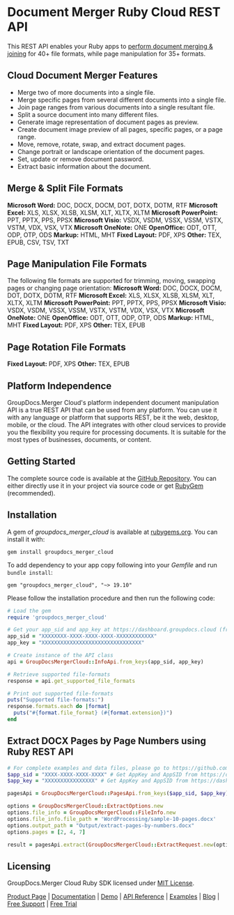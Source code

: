 # Document Merger Ruby Cloud REST API

This REST API enables your Ruby apps to [perform document merging & joining](https://products.groupdocs.cloud/merger/ruby) for 40+ file formats, while page manipulation for 35+ formats.

## Cloud Document Merger Features

- Merge two of more documents into a single file.
- Merge specific pages from several different documents into a single file.
- Join page ranges from various documents into a single resultant file.
- Split a source document into many different files.
- Generate image representation of document pages as preview.
- Create document image preview of all pages, specific pages, or a page range.
- Move, remove, rotate, swap, and extract document pages.
- Change portrait or landscape orientation of the document pages.
- Set, update or remove document password.
- Extract basic information about the document.

## Merge & Split File Formats

**Microsoft Word:** DOC, DOCX, DOCM, DOT, DOTX, DOTM, RTF
**Microsoft Excel:** XLS, XLSX, XLSB, XLSM, XLT, XLTX, XLTM
**Microsoft PowerPoint:** PPT, PPTX, PPS, PPSX
**Microsoft Visio:** VSDX, VSDM, VSSX, VSSM, VSTX, VSTM, VDX, VSX, VTX
**Microsoft OneNote:** ONE
**OpenOffice:** ODT, OTT, ODP, OTP, ODS
**Markup:** HTML, MHT
**Fixed Layout:** PDF, XPS
**Other:** TEX, EPUB, CSV, TSV, TXT

## Page Manipulation File Formats

The following file formats are supported for trimming, moving, swapping pages or changing page orientation:
**Microsoft Word:** DOC, DOCX, DOCM, DOT, DOTX, DOTM, RTF
**Microsoft Excel:** XLS, XLSX, XLSB, XLSM, XLT, XLTX, XLTM
**Microsoft PowerPoint:** PPT, PPTX, PPS, PPSX
**Microsoft Visio:** VSDX, VSDM, VSSX, VSSM, VSTX, VSTM, VDX, VSX, VTX
**Microsoft OneNote:** ONE
**OpenOffice:** ODT, OTT, ODP, OTP, ODS
**Markup:** HTML, MHT
**Fixed Layout:** PDF, XPS
**Other:** TEX, EPUB

## Page Rotation File Formats

**Fixed Layout:** PDF, XPS
**Other:** TEX, EPUB

## Platform Independence

GroupDocs.Merger Cloud's platform independent document manipulation API is a true REST API that can be used from any platform. You can use it with any language or platform that supports REST, be it the web, desktop, mobile, or the cloud. The API integrates with other cloud services to provide you the flexibility you require for processing documents. It is suitable for the most types of businesses, documents, or content.

## Getting Started

The complete source code is available at the [GitHub Repository](https://github.com/groupdocs-merger-cloud/groupdocs-merger-cloud-ruby). You can either directly use it in your project via source code or get [RubyGem](https://rubygems.org/gems/groupdocs_merger_cloud) (recommended).

## Installation

A gem of *groupdocs_merger_cloud* is available at [rubygems.org](https://rubygems.org/). You can install it with:

`gem install groupdocs_merger_cloud`

To add dependency to your app copy following into your *Gemfile* and run `bundle install`:

`gem "groupdocs_merger_cloud", "~> 19.10"`

Please follow the installation procedure and then run the following code:

```ruby
# Load the gem
require 'groupdocs_merger_cloud'

# Get your app_sid and app_key at https://dashboard.groupdocs.cloud (free registration is required).
app_sid = "XXXXXXXX-XXXX-XXXX-XXXX-XXXXXXXXXXXX"
app_key = "XXXXXXXXXXXXXXXXXXXXXXXXXXXXXXXX"

# Create instance of the API class
api = GroupDocsMergerCloud::InfoApi.from_keys(app_sid, app_key)

# Retrieve supported file-formats
response = api.get_supported_file_formats

# Print out supported file-formats
puts("Supported file-formats:")
response.formats.each do |format|
  puts("#{format.file_format} (#{format.extension})")
end
```

## Extract DOCX Pages by Page Numbers using Ruby REST API

```ruby
# For complete examples and data files, please go to https://github.com/groupdocs-merger-cloud/groupdocs-merger-cloud-ruby-samples
$app_sid = "XXXX-XXXX-XXXX-XXXX" # Get AppKey and AppSID from https://dashboard.groupdocs.cloud
$app_key = "XXXXXXXXXXXXXXXX" # Get AppKey and AppSID from https://dashboard.groupdocs.cloud

pagesApi = GroupDocsMergerCloud::PagesApi.from_keys($app_sid, $app_key)

options = GroupDocsMergerCloud::ExtractOptions.new
options.file_info = GroupDocsMergerCloud::FileInfo.new
options.file_info.file_path = 'WordProcessing/sample-10-pages.docx'
options.output_path = "Output/extract-pages-by-numbers.docx"
options.pages = [2, 4, 7]

result = pagesApi.extract(GroupDocsMergerCloud::ExtractRequest.new(options))
```

## Licensing

GroupDocs.Merger Cloud Ruby SDK licensed under [MIT License](https://github.com/groupdocs-merger-cloud/groupdocs-merger-cloud-ruby/blob/master/LICENSE).

[Product Page](https://products.groupdocs.cloud/merger/ruby) | [Documentation](https://wiki.groupdocs.cloud/mergercloud/) | [Demo](https://products.groupdocs.app/merger/family) | [API Reference](https://apireference.groupdocs.cloud/merger/) | [Examples](https://github.com/groupdocs-merger-cloud/groupdocs-merger-cloud-ruby) | [Blog](https://blog.groupdocs.cloud/category/merger/) | [Free Support](https://forum.groupdocs.cloud/c/merger) | [Free Trial](https://dashboard.groupdocs.cloud/#/apps)

